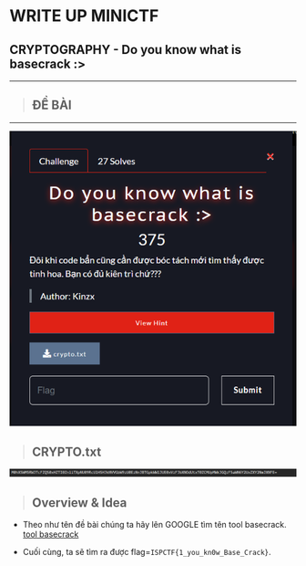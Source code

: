 # **WRITE UP MINICTF** #

## CRYPTOGRAPHY - **Do you know what is basecrack :>** ##
------------------------------------

>## ĐỀ BÀI ##

------------------------------------

![img](https://github.com/kienzx203/Write_upCTF/blob/main/image/Screenshot%202022-10-20%20025108.png)
>## CRYPTO.txt ##

![img](https://github.com/kienzx203/Write_upCTF/blob/main/image/Screenshot%202022-10-20%20025144.png)

>## **Overview & Idea** ##

- Theo như tên đề bài chúng ta hãy lên GOOGLE tìm tên tool basecrack.
[tool basecrack](https://basecrack.herokuapp.com/)

- Cuối cùng, ta sẽ tìm ra được flag=`ISPCTF{1_you_kn0w_Base_Crack}`.
